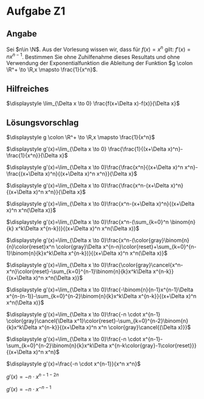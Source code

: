 # Aufgabe Z1
## Angabe

Sei $n\in \N$. Aus der Vorlesung wissen wir, dass für $f(x)=x^n$ gilt: $f'(x) =n x^{n-1}$. Bestimmen Sie ohne Zuhilfenahme dieses Resultats und ohne Verwendung der Exponentialfunktion die Ableitung der Funktion $g \colon \R^+ \to \R,x \mapsto \frac{1}{x^n}$.

## Hilfreiches

$\displaystyle \lim_{\Delta x \to 0} \frac{f(x+\Delta x)-f(x)}{\Delta x}$

## Lösungsvorschlag

$\displaystyle g \colon \R^+ \to \R,x \mapsto \frac{1}{x^n}$

$\displaystyle g'(x)=\lim_{\Delta x \to 0} \frac{\frac{1}{(x+\Delta x)^n}-\frac{1}{x^n}}{\Delta x}$

$\displaystyle g'(x)=\lim_{\Delta x \to 0}\frac{\frac{x^n}{(x+\Delta x)^n x^n}-\frac{(x+\Delta x)^n}{(x+\Delta x)^n x^n}}{\Delta x}$

$\displaystyle g'(x)=\lim_{\Delta x \to 0}\frac{\frac{x^n-(x+\Delta x)^n}{(x+\Delta x)^n x^n}}{\Delta x}$

$\displaystyle g'(x)=\lim_{\Delta x \to 0}\frac{x^n-(x+\Delta x)^n}{(x+\Delta x)^n x^n(\Delta x)}$

$\displaystyle g'(x)=\lim_{\Delta x \to 0}\frac{x^n-(\sum_{k=0}^n \binom{n}{k} x^k\Delta x^{n-k})}{(x+\Delta x)^n x^n(\Delta x)}$

$\displaystyle g'(x)=\lim_{\Delta x \to 0}\frac{x^n-(\color{gray}\binom{n}{n}\color{reset}x^n \color{gray}\Delta x^{n-n}\color{reset}+\sum_{k=0}^{n-1}\binom{n}{k}x^k\Delta x^{n-k})}{(x+\Delta x)^n x^n(\Delta x)}$

$\displaystyle g'(x)=\lim_{\Delta x \to 0}\frac{\color{gray}\cancel{x^n-x^n}\color{reset}-\sum_{k=0}^{n-1}\binom{n}{k}x^k\Delta x^{n-k}}{(x+\Delta x)^n x^n(\Delta x)}$

$\displaystyle g'(x)=\lim_{\Delta x \to 0}\frac{-\binom{n}{n-1}x^{n-1}\Delta x^{n-(n-1)}-\sum_{k=0}^{n-2}\binom{n}{k}x^k\Delta x^{n-k}}{(x+\Delta x)^n x^n(\Delta x)}$

$\displaystyle g'(x)=\lim_{\Delta x \to 0}\frac{-n \cdot x^{n-1} \color{gray}\cancel{\Delta x^1}\color{reset}-\sum_{k=0}^{n-2}\binom{n}{k}x^k\Delta x^{n-k}}{(x+\Delta x)^n x^n \color{gray}\cancel{(\Delta x)}}$

$\displaystyle g'(x)=\lim_{\Delta x \to 0}\frac{-n \cdot x^{n-1}-\sum_{k=0}^{n-2}\binom{n}{k}x^k\Delta x^{n-k\color{gray}-1\color{reset}}}{(x+\Delta x)^n x^n}$

$\displaystyle g'(x)=\frac{-n \cdot x^{n-1}}{x^n x^n}$

$g'(x) = -n \cdot x^{n-1-2n}$

$g'(x) = -n \cdot x^{-n-1}$